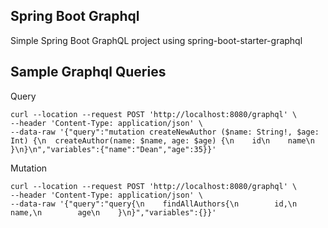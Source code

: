 ## Spring Boot Graphql
Simple Spring Boot GraphQL project using spring-boot-starter-graphql

## Sample Graphql Queries

Query
```shell script
curl --location --request POST 'http://localhost:8080/graphql' \
--header 'Content-Type: application/json' \
--data-raw '{"query":"mutation createNewAuthor ($name: String!, $age: Int) {\n  createAuthor(name: $name, age: $age) {\n    id\n    name\n  }\n}\n","variables":{"name":"Dean","age":35}}'
```

Mutation
```shell script
curl --location --request POST 'http://localhost:8080/graphql' \
--header 'Content-Type: application/json' \
--data-raw '{"query":"query{\n    findAllAuthors{\n        id,\n        name,\n        age\n    }\n}","variables":{}}'
```
